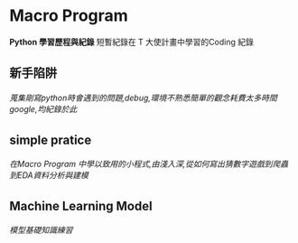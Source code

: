 # Macro Program 
**Python 學習歷程與紀錄**
短暫紀錄在 T 大使計畫中學習的Coding 紀錄

## 新手陷阱
###### 蒐集剛寫python時會遇到的問題,debug,環境不熟悉簡單的觀念耗費太多時間google,均紀錄於此
## simple pratice
###### 在Macro Program 中學以致用的小程式,由淺入深,從如何寫出猜數字遊戲到爬蟲到EDA資料分析與建模
## Machine Learning Model
###### 模型基礎知識練習

